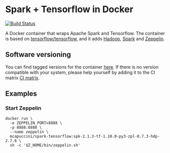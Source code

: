 # Spark + Tensorflow in Docker
[![Build Status](https://travis-ci.org/mcapuccini/spark-tensorflow.svg?branch=master)](https://travis-ci.org/mcapuccini/spark-tensorflow)

A Docker container that wraps Apache Spark and Tensorflow. The container is based on [tensorflow/tensorflow](https://hub.docker.com/r/tensorflow/tensorflow/), and it adds [Hadoop](http://hadoop.apache.org/), [Spark](https://spark.apache.org/) and [Zeppelin](https://zeppelin.apache.org/).

## Software versioning
You can find tagged versions for the container [here](https://hub.docker.com/r/mcapuccini/spark-tensorflow/tags/). If there is no version compatible with your system, please help yourself by adding it to the CI matrix [CI matrix](https://github.com/mcapuccini/spark-tensorflow/blob/master/.travis.yml#L11).


## Examples

### Start Zeppelin
```
docker run \
  -e ZEPPELIN_PORT=8888 \
  -p 8888:8888 \
  --name zeppelin \
  mcapuccini/spark-tensorflow:spk-2.1.3-tf-1.10.0-py3-zpl-0.7.3-hdp-2.7.6 \
  sh -c '$Z_HOME/bin/zeppelin.sh'
```
